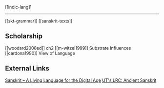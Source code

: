 [[indic-lang]]

---
[[skt-grammar]]
[[sanskrit-texts]]

## Scholarship
[[woodard2008ed]] ch2
[[m-witzel1999]] Substrate Influences
[[cardona1990]] View of Language

## External Links
[Sanskrit – A Living Language for the Digital Age](https://aryaakasha.com/2019/04/21/sanskrit-a-living-language-for-the-digital-age/)
[UT's LRC: Ancient Sanskrit](https://lrc.la.utexas.edu/eieol/vedol)